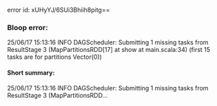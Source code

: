 error id: xUHyYJ/6SUi3Bhiih8pitg==
### Bloop error:

25/06/17 15:13:16 INFO DAGScheduler: Submitting 1 missing tasks from ResultStage 3 (MapPartitionsRDD[17] at show at main.scala:34) (first 15 tasks are for partitions Vector(0))
#### Short summary: 

25/06/17 15:13:16 INFO DAGScheduler: Submitting 1 missing tasks from ResultStage 3 (MapPartitionsRDD...
